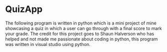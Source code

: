 # QuizApp
The following program is written in python which is a mini project of mine showcasing a quiz in which a user can go through with a final score to mark your grade. The credit for this project goes to Shaun Halverson who has helped and not made me passionate about coding in python, this program was written in visual studio using python. 
